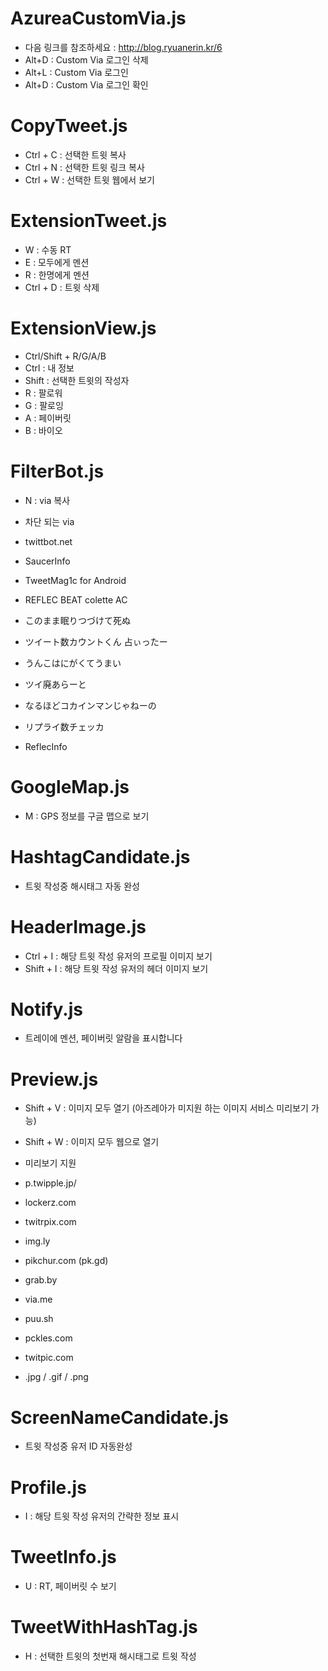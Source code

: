 AzureaCustomVia.js
==========
- 다음 링크를 참조하세요 : http://blog.ryuanerin.kr/6
- Alt+D : Custom Via 로그인 삭제
- Alt+L : Custom Via 로그인
- Alt+D : Custom Via 로그인 확인

CopyTweet.js
==========
- Ctrl + C : 선택한 트윗 복사
- Ctrl + N : 선택한 트윗 링크 복사
- Ctrl + W : 선택한 트윗 웹에서 보기

ExtensionTweet.js
==========
- W : 수동 RT
- E : 모두에게 멘션
- R : 한명에게 멘션
- Ctrl + D : 트윗 삭제

ExtensionView.js
==========
- Ctrl/Shift + R/G/A/B
- Ctrl : 내 정보
- Shift : 선택한 트윗의 작성자
- R : 팔로워
- G : 팔로잉
- A : 페이버릿
- B : 바이오

FilterBot.js
==========
- N : via 복사

- 차단 되는 via
- twittbot.net
- SaucerInfo
- TweetMag1c for Android
- REFLEC BEAT colette AC
- このまま眠りつづけて死ぬ
- ツイート数カウントくん 占ぃったー
- うんこはにがくてうまい
- ツイ廃あらーと
- なるほどコカインマンじゃねーの
- リプライ数チェッカ
- ReflecInfo

GoogleMap.js
==========
- M : GPS 정보를 구글 맵으로 보기

HashtagCandidate.js
==========
- 트윗 작성중 해시태그 자동 완성

HeaderImage.js
==========
- Ctrl + I : 해당 트윗 작성 유저의 프로필 이미지 보기
- Shift + I : 해당 트윗 작성 유저의 헤더 이미지 보기

Notify.js
==========
- 트레이에 멘션, 페이버릿 알람을 표시합니다

Preview.js
==========
- Shift + V : 이미지 모두 열기 (아즈레아가 미지원 하는 이미지 서비스 미리보기 가능)
- Shift + W : 이미지 모두 웹으로 열기

- 미리보기 지원
- p.twipple.jp/
- lockerz.com
- twitrpix.com
- img.ly
- pikchur.com (pk.gd)
- grab.by
- via.me
- puu.sh
- pckles.com
- twitpic.com
- .jpg / .gif / .png

ScreenNameCandidate.js
==========
- 트윗 작성중 유저 ID 자동완성

Profile.js
==========
- I : 해당 트윗 작성 유저의 간략한 정보 표시

TweetInfo.js
==========
- U : RT, 페이버릿 수 보기

TweetWithHashTag.js
==========
- H : 선택한 트윗의 첫번재 해시태그로 트윗 작성
